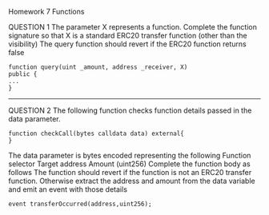 Homework 7
Functions

QUESTION 1
The parameter X represents a function.
Complete the function signature so that X is a standard
ERC20 transfer function (other than the visibility)
The query function should revert if the ERC20 function
returns false

    function query(uint _amount, address _receiver, X)
    public {
    ...
    }

---

QUESTION 2
The following function checks function details passed in the
data parameter.

    function checkCall(bytes calldata data) external{
    }

The data parameter is bytes encoded representing the
following
Function selector
Target address
Amount (uint256)
Complete the function body as follows
The function should revert if the function is not an ERC20
transfer function.
Otherwise extract the address and amount from the data
variable and emit an event with those details

    event transferOccurred(address,uint256);
